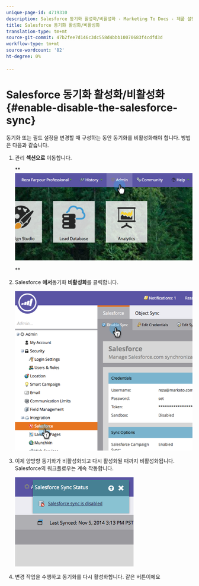 ```yaml
---
unique-page-id: 4719310
description: Salesforce 동기화 활성화/비활성화 - Marketing To Docs - 제품 설명서
title: Salesforce 동기화 활성화/비활성화
translation-type: tm+mt
source-git-commit: 47b2fee7d146c3dc558d4bbb10070683f4cdfd3d
workflow-type: tm+mt
source-wordcount: '82'
ht-degree: 0%

---
```



# Salesforce 동기화 활성화/비활성화 {#enable-disable-the-salesforce-sync}

동기화 또는 필드 설정을 변경할 때 구성하는 동안 동기화를 비활성화해야 합니다. 방법은 다음과 같습니다.

1. 관리 **섹션으로** 이동합니다.

   ** ![](assets/image2014-12-10-13-3a24-3a35.png)

   **

1. Salesforce **에서**&#x200B;동기화 **비활성화**&#x200B;를 클릭합니다.

   ![](assets/image2014-12-10-13-3a24-3a47.png)

1. 이제 양방향 동기화가 비활성화되고 다시 활성화될 때까지 비활성화됩니다. Salesforce의 워크플로우는 계속 작동합니다.

   ![](assets/image2014-12-10-13-3a24-3a58.png)

1. 변경 작업을 수행하고 동기화를 다시 활성화합니다. 같은 버튼이에요


